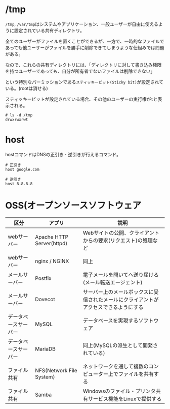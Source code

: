 # /tmp

`/tmp`, `/var/tmp`はシステムやアプリケーション、一般ユーザーが自由に使えるように設定されている共有ディレクトリ。

全てのユーザーがファイルを置くことができるが、一方で、一時的なファイルであっても他ユーザーがファイルを勝手に削除できてしまうような仕組みでは問題がある。

なので、これらの共有ディレクトリには、「ディレクトリに対して書き込み権限を持つユーザーであっても、自分が所有者でないファイルは削除できない」

という特別なパーミッションである`スティッキービット(Sticky bit)`が設定されている。(rootは消せる)

スティッキービットが設定されている場合、その他のユーザーの実行権が`t`と表示される。

```
# ls -d /tmp
drwxrwxrwt
```

# host

hostコマンドはDNSの正引き・逆引きが行えるコマンド。

```
# 正引き
host google.com

# 逆引き
host 8.8.8.8
```

# OSS(オープンソースソフトウェア

| 区分                 | アプリ                    | 説明                                                                                 |
|----------------------|---------------------------|--------------------------------------------------------------------------------------|
| webサーバー          | Apache HTTP Server(httpd) | Webサイトの公開、クライアントからの要求(リクエスト)の処理など                        |
| webサーバー          | nginx / NGINX             | 同上                                                                                 |
| メールサーバー       | Postfix                   | 電子メールを開いてへ送り届ける(メール転送エージェント)                               |
| メールサーバー       | Dovecot                   | サーバー上のメールボックスに受信されたメールにクライアントがアクセスできるようにする |
| データベースサーバー | MySQL                     | データベースを実現するソフトウェア                                                   |
| データベースサーバー | MariaDB                   | 同上(MySQLの派生として開発されている)                                                |
| ファイル共有         | NFS(Network File System)  | ネットワークを通して複数のコンピューター上でファイルを共有する                       |
| ファイル共有         | Samba                     | Windowsのファイル・プリンタ共有サービス機能をLinuxで提供する                         |

